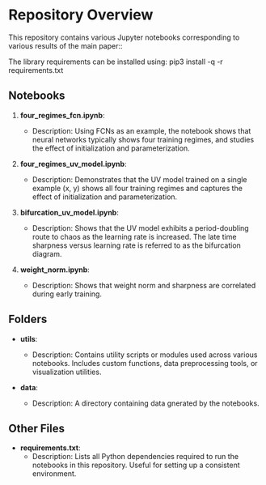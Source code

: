 # Repository Overview

This repository contains various Jupyter notebooks corresponding to various results of the main paper::

The library requirements can be installed using: pip3 install -q -r requirements.txt

## Notebooks

1. **four_regimes_fcn.ipynb**:
   - Description: Using FCNs as an example, the notebook shows that neural networks typically shows four training regimes, and studies the effect of initialization and parameterization.

2. **four_regimes_uv_model.ipynb**: 
   - Description: Demonstrates that the UV model trained on a single example (x, y) shows all four training regimes and captures the effect of initialization and parameterization.

3. **bifurcation_uv_model.ipynb**: 
   - Description: Shows that the UV model exhibits a period-doubling route to chaos as the learning rate is increased. The late time sharpness versus learning rate is referred to as the bifurcation diagram.

4. **weight_norm.ipynb**: 
   - Description: Shows that weight norm and sharpness are correlated during early training.

## Folders

- **utils**: 
  - Description: Contains utility scripts or modules used across various notebooks. Includes custom functions, data preprocessing tools, or visualization utilities.

- **data**: 
  - Description: A directory containing data gnerated by the notebooks.

## Other Files

- **requirements.txt**: 
  - Description: Lists all Python dependencies required to run the notebooks in this repository. Useful for setting up a consistent environment.

